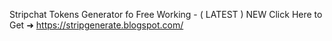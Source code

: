 Stripchat Tokens Generator fo Free Working  - ( LATEST ) NEW
Click Here to Get ➜	https://stripgenerate.blogspot.com/
